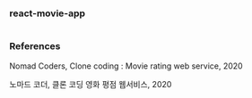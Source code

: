 ### react-movie-app

```npm start

```

### References
Nomad Coders, Clone coding : Movie rating web service, 2020

노마드 코더, 클론 코딩 영화 평점 웹서비스, 2020
